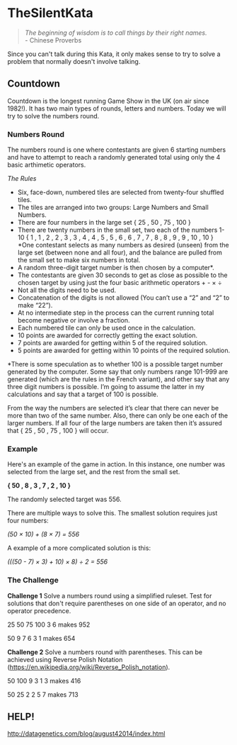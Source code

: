 # TheSilentKata

> *The beginning of wisdom is to call things by their right names.* 
> <br>- Chinese Proverbs

Since you can't talk during this Kata, it only makes sense to try to solve a problem that normally doesn't involve talking.

## **Countdown**
Countdown is the longest running Game Show in the UK (on air since 1982!). It has two main types of rounds, letters and numbers. Today we will try to solve the numbers round.

### **Numbers Round**
The numbers round is one where contestants are given 6 starting numbers and have to attempt to reach a randomly generated total using only the 4 basic arthimetic operators. 

*The Rules*
* Six, face-down, numbered tiles are selected from twenty-four shuffled tiles.
* The tiles are arranged into two groups: Large Numbers and Small Numbers.
* There are four numbers in the large set { 25 , 50 , 75 , 100 }
* There are twenty numbers in the small set, two each of the numbers 1-10
{ 1 , 1 , 2 , 2 , 3 , 3 , 4 , 4 , 5 , 5 , 6 , 6 , 7 , 7 , 8 , 8 , 9 , 9 , 10 , 10 }
*One contestant selects as many numbers as desired (unseen) from the large set (between none and all four), and the balance are pulled from the small set to make six numbers in total.
* A random three-digit target number is then chosen by a computer*.
* The contestants are given 30 seconds to get as close as possible to the chosen target by using just the four basic arithmetic operators + - × ÷
* Not all the digits need to be used.
* Concatenation of the digits is not allowed (You can’t use a “2” and “2” to make “22”).
* At no intermediate step in the process can the current running total become negative or involve a fraction.
* Each numbered tile can only be used once in the calculation.
* 10 points are awarded for correctly getting the exact solution.
* 7 points are awarded for getting within 5 of the required solution.
* 5 points are awarded for getting within 10 points of the required solution.

*There is some speculation as to whether 100 is a possible target number generated by the computer. Some say that only numbers range 101-999 are generated (which are the rules in the French variant), and other say that any three digit numbers is possible. I’m going to assume the latter in my calculations and say that a target of 100 is possible.

From the way the numbers are selected it’s clear that there can never be more than two of the same number. Also, there can only be one each of the larger numbers. If all four of the large numbers are taken then it’s assured that { 25 , 50 , 75 , 100 } will occur.

### **Example**
Here's an example of the game in action. In this instance, one number was selected from the large set, and the rest from the small set.

**{ 50 , 8 , 3 , 7 , 2 , 10 }**

The randomly selected target was 556.

There are multiple ways to solve this. The smallest solution requires just four numbers:

*(50 × 10) + (8 × 7) = 556*

A example of a more complicated solution is this:

*(((50 - 7) × 3) + 10) × 8) ÷ 2 = 556*

### **The Challenge**
**Challenge 1**
Solve a numbers round using a simplified ruleset. Test for solutions that don't require parentheses on one side of an operator, and no operator precedence. 

25 50 75 100 3 6 
makes 952

50 9 7 6 3 1
makes 654

**Challenge 2**
Solve a numbers round with parentheses. This can be achieved using Reverse Polish Notation (https://en.wikipedia.org/wiki/Reverse_Polish_notation).

50 100 9 3 1 3
makes 416

50 25 2 2 5 7
makes 713

## HELP!
http://datagenetics.com/blog/august42014/index.html 